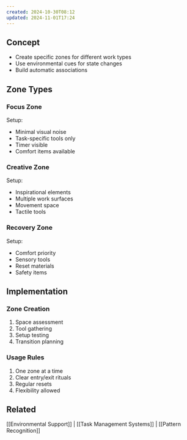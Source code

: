 ```yaml
---
created: 2024-10-30T08:12
updated: 2024-11-01T17:24
---
```


## Concept
- Create specific zones for different work types
- Use environmental cues for state changes
- Build automatic associations

## Zone Types
### Focus Zone
Setup:
- Minimal visual noise
- Task-specific tools only
- Timer visible
- Comfort items available

### Creative Zone
Setup:
- Inspirational elements
- Multiple work surfaces
- Movement space
- Tactile tools

### Recovery Zone
Setup:
- Comfort priority
- Sensory tools
- Reset materials
- Safety items

## Implementation
### Zone Creation
1. Space assessment
2. Tool gathering
3. Setup testing
4. Transition planning

### Usage Rules
1. One zone at a time
2. Clear entry/exit rituals
3. Regular resets
4. Flexibility allowed

## Related
[[Environmental Support]] | [[Task Management Systems]] | [[Pattern Recognition]]